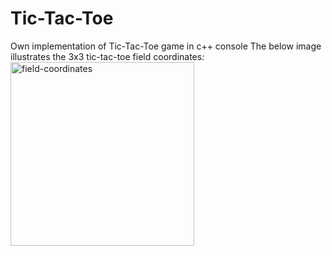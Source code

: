 # Tic-Tac-Toe

Own implementation of Tic-Tac-Toe game in c++ console
The below image illustrates the 3x3 tic-tac-toe field coordinates:
<img width="294" alt="field-coordinates" src="https://github.com/MrTitusZ/Tic-Tac-Toe/assets/56884843/d4b82d71-f13e-48b2-9470-9c8274a3dfe1">

